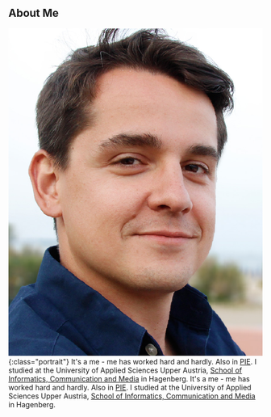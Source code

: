 
## About Me
![Portrait of Daniel Rammer](assets/portrait.jpg){:class="portrait"}
It's a me - me has worked hard and hardly. Also in [PIE](https://pie.fh-hagenberg.at/). I studied at the University of Applied Sciences Upper Austria, [School of Informatics, Communication and Media](https://www.fh-ooe.at/en/hagenberg-campus/) in Hagenberg.
It's a me - me has worked hard and hardly. Also in [PIE](https://pie.fh-hagenberg.at/). I studied at the University of Applied Sciences Upper Austria, [School of Informatics, Communication and Media](https://www.fh-ooe.at/en/hagenberg-campus/) in Hagenberg.